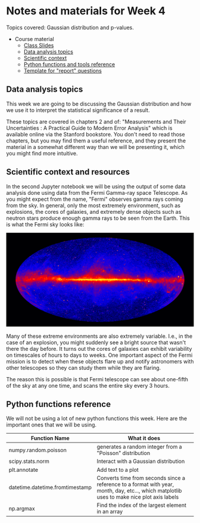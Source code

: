 # Notes and materials for Week 4

Topics covered: Gaussian distribution and p-values.

* Course material
  * [Class Slides](https://docs.google.com/presentation/d/1w_4uGckpBr8uVEaR15bQtk4VeMH32Zndq_uqovBuSdI/edit?usp=drive_link)
  * [Data analysis topics](#Data%20analysis,%20topics)
  * [Scientific context](#Scientific%20context%20and%20resources)
  * [Python functions and tools reference](#Python%20functions%20reference)
  * [Template for "report" questions](https://docs.google.com/document/d/1bmZwrVMNye_1oG1T88v1GhwWX1dXflY9gdxg8DVS7ks/edit?usp=drive_link)

## Data analysis topics

This week we are going to be discussing the Gaussian distribution and how we use it to interpret the statistical significance of a result.

These topics are covered in chapters 2 and of: "Measurements and Their Uncertainties : A Practical Guide to Modern Error Analysis" which is available online via the Stanford bookstore.  You don't need to read those chapters, but you may find them a useful reference, and they present the material in a somewhat different way than we will be presenting it, which you might find more intuitive.


## Scientific context and resources

In the second Jupyter notebook we will be using the output of some data analysis done using data from the Fermi Gamma-ray space Telescope.  As you might expect from the name, "Fermi" observes gamma rays coming from the sky.   In general, only the most extremely environment, such as explosions, the cores of galaxies, and extremely dense objects such as neutron stars produce enough gamma rays to be seen from the Earth.   This is what the Fermi sky looks like:

![Fermi Sky](figures/intens_ait_144m_gt1000_psf3_gal_0p1.png)

Many of these extreme environments are also extremely variable.  I.e., in the case of an explosion, you might suddenly see a bright source that wasn't there the day before.   It turns out the cores of galaxies can exhibit variability on timescales of hours to days to weeks.   One important aspect of the Fermi mission is to detect when these objects flare up and notify astronomers with other telescopes so they can study them while they are flaring.

The reason this is possible is that Fermi telescope can see about one-fifth of the sky at any one time, and scans the entire sky every 3 hours.


## Python functions reference

We will not be using a lot of new python functions this week.  Here
are the important ones that we will be using.

| Function Name            | What it does |
| - | - |
|    numpy.random.poisson  | generates a random integer from a "Poisson" distribution |
|    scipy.stats.norm      | Interact with a Gaussian distribution |
|    plt.annotate          | Add text to a plot |  
|    datetime.datetime.fromtimestamp  | Converts time from seconds since a reference to a format with year, month, day, etc..., which matplotlib uses to make nice plot axis labels |
|    np.argmax             | Find the index of the largest element in an array  |



<!--  LocalWords:  numpy.var plt.imshow plt.colorbar plt.legend
 -->
<!--  LocalWords:  numpy.std Jupyter
 -->
